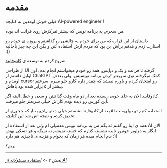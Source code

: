 # مقدمه

خیلی خوش اومدین به کتابچه AI-powered engineer !

من سحرم, یه برنامه نویس که بیشتر تمرکزش روی فرانت اند بوده.

داستان از این قراره که من برای خودم یه چالشی رو گذاشتم و پروژه ی خودم رو استارت زدم و هدفم براش این بود که مردم ازش استفاده کنن و بگن این چه چیز باحالیه :))

شروع کردم به توسعه ی [کادوفایند](https://kadofind.com)

از طراحی UI گرفته تا فرانت و بک و دواپس, همه رو خودم میخواستم انجام بدم.
اون اوایل داشتم از ChatGPT کمک میگرفتم توی سریعتر کردن برنامه نویسیش. ولی بعدش اومدم و cursor رو امتحان کردم و باورم نمیشد که چقدر داره کارو جلو میبره. سرعتم بیشتر از ۵ برابر شده بود باهاش.

کادوفایند الان به جای خوبی رسیده بعد از دو ماه وقت گذاشتن و سعی و خطا. البته اگر این کورس رو دیده بودم کاراش خیلی سریعتر جلو میرفت.

بعد از کادوفایند نشستم خیلی جدی راجع به اینکه چجوری از Ai استفاده کنیم تو دولوپمنت تحقیق کردم و نتیجه اش شد این کتابچه.

همه ی اینا رو گفتم که بگم من یه برنامه نویس معمولی ام ولی بعد از استفاده از AI الان انگار یه دولوپر جونیور نابغه نشسته کنارم که خسته نمیشه, نه نمیگه و هر تسکی بهش بدم انجام میده هر زمان که بخوام و هزینه ی ناچیزی هم داره :))

بریم؟

---

*بخش ۲ -> [استفاده مسئولانه از AI](./02-responsible-use-of-ai.md)* 
